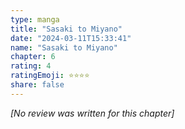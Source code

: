 ```yaml
---
type: manga
title: "Sasaki to Miyano"
date: "2024-03-11T15:33:41"
name: "Sasaki to Miyano"
chapter: 6
rating: 4
ratingEmoji: ⭐️⭐️⭐️⭐️
share: false
---
```


*[No review was written for this chapter]*
